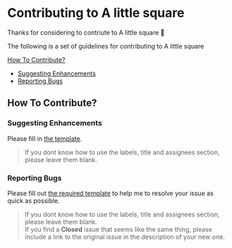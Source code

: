 # Contributing to A little square

Thanks for considering to contriute to A little square :tada:

The following is a set of guidelines for contributing to A little square

[How To Contribute?](#how-to-contribute)
  * [Suggesting Enhancements](#enhancements)
  * [Reporting Bugs](#reporting-bugs)
    
## How To Contribute?

### Suggesting Enhancements

Please fill in [the template](https://github.com/Kllngii/ALittleSquare/blob/master/.github/ISSUE_TEMPLATE/feature_request.md).

> If you dont know how to use the labels, title and assignees section, please leave them blank. 

### Reporting Bugs

Please fill out [the required template](https://github.com/Kllngii/ALittleSquare/blob/master/.github/ISSUE_TEMPLATE/bug_report.md) to help me to resolve your issue as quick as possible.

> If you dont know how to use the labels, title and assignees section, please leave them blank. <br>
> If you find a **Closed** issue that seems like the same thing, please include a link to the original issue in the description of your new one.

